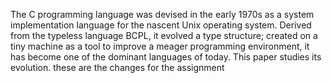 The C programming language was devised in the early 1970s as a system
implementation  language for the nascent Unix operating system.   Derived from
the  typeless  language  BCPL,  it  evolved  a  type  structure;  created  on  a  tiny
machine as a tool to improve a meager programming environment, it has become
one of the dominant languages of today.  This paper studies its evolution.
these are the changes for the assignment
